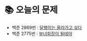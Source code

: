# 📚 오늘의 문제
-  백준 2869번 : [달팽이는 올라가고 싶다](https://www.acmicpc.net/problem/2869)
-  백준 2775번 : [부녀회장이 될테야](https://www.acmicpc.net/problem/2775)
